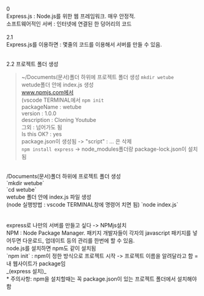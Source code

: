 0<br/>
Express.js : Node.js를 위한 웹 프레임워크. 매우 안정적.<br/>
소프트웨어적인 서버 : 인터넷에 연결된 한 덩어리의 코드<br/>
<br/>
2.1<br/>
Express.js를 이용하면 : 몇줄의 코드를 이용해서 서버를 만들 수 있음.<br/>
<br/>

2.2 프로젝트 폴더 생성<br/>
> ~/Documents(문서)폴더 하위에 프로젝트 폴더 생성 `mkdir wetube`<br/>
> wetude폴더 안에 index.js 생성<br/>
> www.npmjs.com에서 <br/>
> (vscode TERMINAL에서 `npm init` <br/>
> packageName : wetube<br/>
> version : 1.0.0<br/>
> description : Cloning Youtube<br/>
> 그외 : 넘어가도 됨<br/>
> Is this OK? : yes <br/>
> package.json이 생성됨 -> "script" : ... 은 삭제 <br/>
> `npm install express` -> node_modules폴더랑 package-lock.json이 설치됨 
<br/>
 /Documents(문서)폴더 하위에 프로젝트 폴더 생성<br/>
 `mkdir wetube` <br/>
 `cd wetube` <br/>
wetube 폴더 안에 index.js 파일 생성<br/>
(node 실행방법 : vscode TERMINAL창에 명령어 치면 됨) 
 `node index.js` <br/>
<br/>
<br/>
express로 나만의 서버를 만들고 싶다 -> NPMjs설치<br/>
NPM : Node Package Manager. 패키지 개발자들이 각자의 javascript 패키지를 넣어두면 다운로드, 업데이트 등의 관리를 한번에 할 수 있음. <br/>
node.js를 설치하면 npm도 같이 설치됨<br/>
`npm init` : npm이 정한 방식으로 프로젝트 시작 -> 프로젝트 이름을 알려달라고 함 = 내 웹사이트가 package임 <br/>
_(express 설치)_<br/>
* 주의사항: npm을 설치할때는 꼭 package.json이 있는 프로젝트 폴더에서 설치해야 함<br/>





